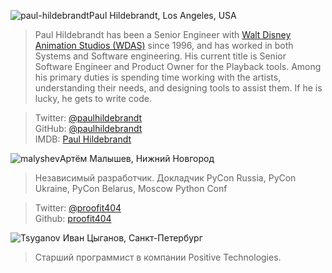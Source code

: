 <a name="Paul-Hildebrandt"></a>![paul-hildebrandt](/2017/img/speakers/2017/paul-hildebrandt.jpg)Paul Hildebrandt, Los Angeles, USA

> Paul Hildebrandt has been a Senior Engineer with [Walt Disney Animation Studios (WDAS)](https://www.disneyanimation.com/) since 1996, and has worked in both Systems and Software engineering. His current title is Senior Software Engineer and Product Owner for the Playback tools. Among his primary duties is spending time working with the artists, understanding their needs, and designing tools to assist them. If he is lucky, he gets to write code.

> Twitter: [@paulhildebrandt](https://twitter.com/paulhildebrandt)  
> GitHub: [@paulhildebrandt](https://github.com/paulhildebrandt)  
> IMDB: [Paul Hildebrandt](http://www.imdb.com/name/nm0383880/)


<a name="malyshev"></a>![malyshev](https://img-fotki.yandex.ru/get/233354/121639917.112/0_193e63_e5135d1a_orig)Артём Малышев, Нижний Новгород

> Независимый разработчик. Докладчик PyCon Russia, PyCon Ukraine, PyCon Belarus, Moscow Python Conf 

> Twitter: [@proofit404]( https://twitter.com/proofit404)  
> Github: [proofit404](https://github.com/proofit404/)

<a name="Tsyganov"></a>![Tsyganov](https://img-fotki.yandex.ru/get/52127/121639917.dc/0_14ff24_5646b492_orig) Иван Цыганов, Санкт-Петербург

> Старший программист в компании Positive Technologies.
